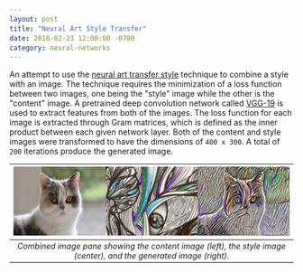 ```yaml
---
layout: post
title: "Neural Art Style Transfer"
date: 2018-02-23 12:00:00 -0700
category: neural-networks
---
```


An attempt to use the [neural art transfer style](https://github.com/tensorflow/magenta/blob/master/magenta/reviews/styletransfer.md) technique to combine a style with
an image. The technique requires the minimization of a loss function
between two images, one being the "style" image while the other is the
"content" image. A pretrained deep convolution network called
[VGG-19](http://www.robots.ox.ac.uk/~vgg/research/very_deep/) is used
to extract features from both of the images. The loss function for
each image is extracted through Gram matrices, which is defined as the
inner product between each given network layer. Both of the content and style images were transformed to have the
dimensions of `400 x 300`. A total of `200` iterations produce the
generated image.

| ![](/assets/nst_example.jpg) |
|:--:|
| *Combined image pane showing the content image (left), the style image (center), and the generated image (right).* |
